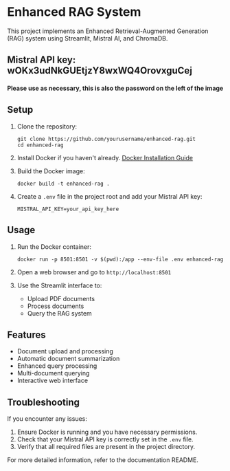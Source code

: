 # Enhanced RAG System

This project implements an Enhanced Retrieval-Augmented Generation (RAG) system using Streamlit, Mistral AI, and ChromaDB.

## Mistral API key: wOKx3udNkGUEtjzY8wxWQ4OrovxguCej

#### Please use as necessary, this is also the password on the left of the image

## Setup

1. Clone the repository:
   ```
   git clone https://github.com/yourusername/enhanced-rag.git
   cd enhanced-rag
   ```

2. Install Docker if you haven't already. [Docker Installation Guide](https://docs.docker.com/get-docker/)

3. Build the Docker image:
   ```
   docker build -t enhanced-rag .
   ```

4. Create a `.env` file in the project root and add your Mistral API key:
   ```
   MISTRAL_API_KEY=your_api_key_here
   ```

## Usage

1. Run the Docker container:
   ```
   docker run -p 8501:8501 -v $(pwd):/app --env-file .env enhanced-rag
   ```

2. Open a web browser and go to `http://localhost:8501`

3. Use the Streamlit interface to:
   - Upload PDF documents
   - Process documents
   - Query the RAG system

## Features

- Document upload and processing
- Automatic document summarization
- Enhanced query processing
- Multi-document querying
- Interactive web interface

## Troubleshooting

If you encounter any issues:
1. Ensure Docker is running and you have necessary permissions.
2. Check that your Mistral API key is correctly set in the `.env` file.
3. Verify that all required files are present in the project directory.

For more detailed information, refer to the documentation README.
